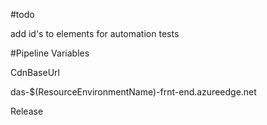 ﻿#todo

add id's to elements for automation tests

#Pipeline Variables

CdnBaseUrl

das-$(ResourceEnvironmentName)-frnt-end.azureedge.net

Release

